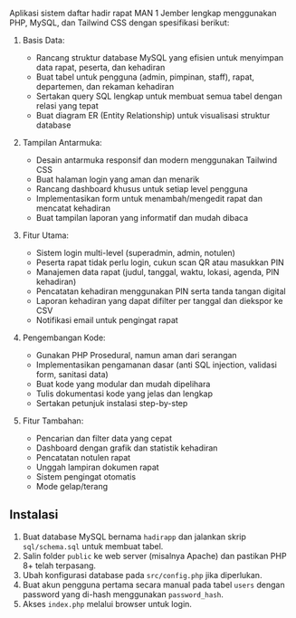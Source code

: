 Aplikasi sistem daftar hadir rapat MAN 1 Jember lengkap menggunakan PHP, MySQL, dan Tailwind CSS dengan spesifikasi berikut:

1. Basis Data:
   - Rancang struktur database MySQL yang efisien untuk menyimpan data rapat, peserta, dan kehadiran
   - Buat tabel untuk pengguna (admin, pimpinan, staff), rapat, departemen, dan rekaman kehadiran
   - Sertakan query SQL lengkap untuk membuat semua tabel dengan relasi yang tepat
   - Buat diagram ER (Entity Relationship) untuk visualisasi struktur database

2. Tampilan Antarmuka:
   - Desain antarmuka responsif dan modern menggunakan Tailwind CSS
   - Buat halaman login yang aman dan menarik
   - Rancang dashboard khusus untuk setiap level pengguna
   - Implementasikan form untuk menambah/mengedit rapat dan mencatat kehadiran
   - Buat tampilan laporan yang informatif dan mudah dibaca

3. Fitur Utama:
   - Sistem login multi-level (superadmin, admin, notulen)
   - Peserta rapat tidak perlu login, cukun scan QR atau masukkan PIN
   - Manajemen data rapat (judul, tanggal, waktu, lokasi, agenda, PIN kehadiran)
   - Pencatatan kehadiran menggunakan PIN serta tanda tangan digital
   - Laporan kehadiran yang dapat difilter per tanggal dan diekspor ke CSV
   - Notifikasi email untuk pengingat rapat

4. Pengembangan Kode:
   - Gunakan PHP Prosedural, namun aman dari serangan
   - Implementasikan pengamanan dasar (anti SQL injection, validasi form, sanitasi data)
   - Buat kode yang modular dan mudah dipelihara
   - Tulis dokumentasi kode yang jelas dan lengkap
   - Sertakan petunjuk instalasi step-by-step

5. Fitur Tambahan:
   - Pencarian dan filter data yang cepat
   - Dashboard dengan grafik dan statistik kehadiran
   - Pencatatan notulen rapat
   - Unggah lampiran dokumen rapat
   - Sistem pengingat otomatis
   - Mode gelap/terang

## Instalasi

1. Buat database MySQL bernama `hadirapp` dan jalankan skrip `sql/schema.sql` untuk membuat tabel.
2. Salin folder `public` ke web server (misalnya Apache) dan pastikan PHP 8+ telah terpasang.
3. Ubah konfigurasi database pada `src/config.php` jika diperlukan.
4. Buat akun pengguna pertama secara manual pada tabel `users` dengan password yang di-hash menggunakan `password_hash`.
5. Akses `index.php` melalui browser untuk login.

